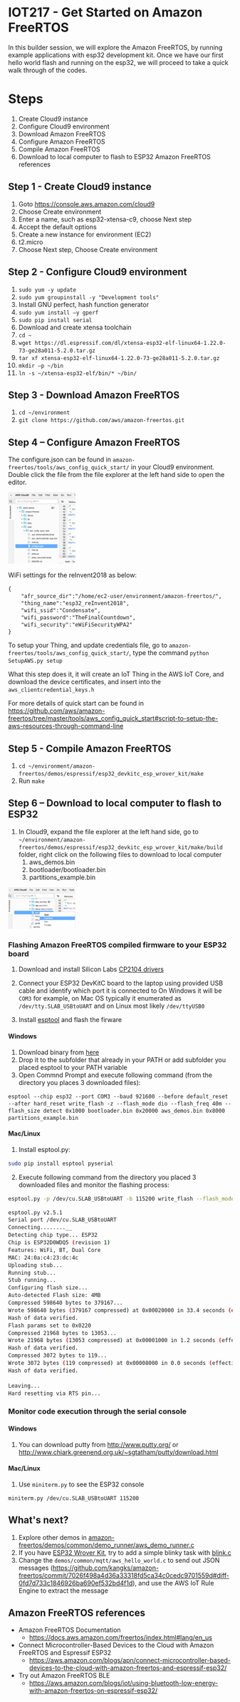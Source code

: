 # IOT217 - Get Started on Amazon FreeRTOS

In this builder session, we will explore the Amazon FreeRTOS, by running example applications with esp32 development kit. Once we have our first hello world flash and running on the esp32, we will proceed to take a quick walk through of the codes.

# Steps	

1. Create Cloud9 instance
1. Configure Cloud9 environment
1. Download Amazon FreeRTOS
1. Configure Amazon FreeRTOS
1. Compile Amazon FreeRTOS
1. Download to local computer to flash to ESP32
Amazon FreeRTOS references

## Step 1 - Create Cloud9 instance

1.	Goto https://console.aws.amazon.com/cloud9
1.	Choose Create environment
1.	Enter a name, such as esp32-xtensa-c9, choose Next step
1.	Accept the default options
1.	Create a new instance for environment (EC2)
1.	t2.micro
1.	Choose Next step, Choose Create environment

## Step 2 - Configure Cloud9 environment

1.	`sudo yum -y update`
1.	`sudo yum groupinstall -y "Development tools"`
1.	Install GNU perfect, hash function generator
   1.	`sudo yum install –y gperf`
   1.	`sudo pip install serial`
1.	Download and create xtensa toolchain
   1.	`cd ~`
   1.	`wget https://dl.espressif.com/dl/xtensa-esp32-elf-linux64-1.22.0-73-ge28a011-5.2.0.tar.gz`
   1.	`tar xf xtensa-esp32-elf-linux64-1.22.0-73-ge28a011-5.2.0.tar.gz`
1.	`mkdir –p ~/bin`
1.	`ln -s ~/xtensa-esp32-elf/bin/* ~/bin/`

## Step 3 - Download Amazon FreeRTOS

1.	`cd ~/environment`
1.	`git clone https://github.com/aws/amazon-freertos.git`

## Step 4 – Configure Amazon FreeRTOS

The configure.json can be found in `amazon-freertos/tools/aws_config_quick_start/` in your Cloud9 environment. Double click the file from the file explorer at the left hand side to open the editor.

<img src="https://github.com/kangks/amazon-freertos/blob/master/images/cloud9_edit.png" width="30%" height="30%">

WiFi settings for the reInvent2018 as below:

```
{
    "afr_source_dir":"/home/ec2-user/environment/amazon-freertos/",
    "thing_name":"esp32_reInvent2018",
    "wifi_ssid":"Condensate",
    "wifi_password":"TheFinalCountdown",
    "wifi_security":"eWiFiSecurityWPA2"
}
```

To setup your Thing, and update credentials file, go to `amazon-freertos/tools/aws_config_quick_start/`, type the command `python SetupAWS.py setup`

What this step does it, it will create an IoT Thing in the AWS IoT Core, and download the device certificates, and insert into the `aws_clientcredential_keys.h`

For more details of quick start can be found in https://github.com/aws/amazon-freertos/tree/master/tools/aws_config_quick_start#script-to-setup-the-aws-resources-through-command-line

## Step 5 - Compile Amazon FreeRTOS

1.	`cd ~/environment/amazon-freertos/demos/espressif/esp32_devkitc_esp_wrover_kit/make`
1.	Run `make`

## Step 6 – Download to local computer to flash to ESP32

1.	In Cloud9, expand the file explorer at the left hand side, go to `~/environment/amazon-freertos/demos/espressif/esp32_devkitc_esp_wrover_kit/make/build` folder, right click on the following files to download to local computer
    1. aws_demos.bin
    1. bootloader/bootloader.bin
    1. partitions_example.bin

<img src="https://github.com/kangks/amazon-freertos/blob/master/images/cloud9_download.png" width="30%" height="30%">

### Flashing Amazon FreeRTOS compiled firmware to your ESP32 board 

1. Download and install Silicon Labs [CP2104 drivers](https://www.silabs.com/products/development-tools/software/usb-to-uart-bridge-vcp-drivers)

2. Connect your ESP32 DevKitC board to the laptop using provided USB cable and identify which port it is connected to
On Windows it will be ```COM3``` for example, on Mac OS typically it enumerated as ```/dev/tty.SLAB_USBtoUART``` and on Linux most likely ```/dev/ttyUSB0```

3. Install [esptool](https://github.com/espressif/esptool) and flash the firware

#### Windows
1. Download binary from [here](https://dl.espressif.com/dl/esptool-2.3.1-windows.zip)
1. Drop it to the subfolder that already in your PATH or add subfolder you placed esptool to your PATH variable
1. Open Commnd Prompt and execute following command (from the directory you places 3 downloaded files):
```
esptool --chip esp32 --port COM3 --baud 921600 --before default_reset --after hard_reset write_flash -z --flash_mode dio --flash_freq 40m --flash_size detect 0x1000 bootloader.bin 0x20000 aws_demos.bin 0x8000 partitions_example.bin
```

#### Mac/Linux
1. Install esptool.py:
```bash
sudo pip install esptool pyserial
```
2. Execute following command from the directory you placed 3 downloaded files and monitor the flashing process:
```bash
esptool.py -p /dev/cu.SLAB_USBtoUART -b 115200 write_flash --flash_mode dio --flash_size detect 0x20000 aws_demos.bin 0x1000 bootloader.bin 0x8000 partitions_example.bin
```
```bash
esptool.py v2.5.1
Serial port /dev/cu.SLAB_USBtoUART
Connecting........__
Detecting chip type... ESP32
Chip is ESP32D0WDQ5 (revision 1)
Features: WiFi, BT, Dual Core
MAC: 24:0a:c4:23:dc:4c
Uploading stub...
Running stub...
Stub running...
Configuring flash size...
Auto-detected Flash size: 4MB
Compressed 598640 bytes to 379167...
Wrote 598640 bytes (379167 compressed) at 0x00020000 in 33.4 seconds (effective 143.2 kbit/s)...
Hash of data verified.
Flash params set to 0x0220
Compressed 21968 bytes to 13053...
Wrote 21968 bytes (13053 compressed) at 0x00001000 in 1.2 seconds (effective 152.4 kbit/s)...
Hash of data verified.
Compressed 3072 bytes to 119...
Wrote 3072 bytes (119 compressed) at 0x00008000 in 0.0 seconds (effective 1484.1 kbit/s)...
Hash of data verified.

Leaving...
Hard resetting via RTS pin...
```

### Monitor code execution through the serial console

#### Windows

1. You can download putty from http://www.putty.org/ or http://www.chiark.greenend.org.uk/~sgtatham/putty/download.html

#### Mac/Linux

1. Use ```miniterm.py``` to see the ESP32 console

```
miniterm.py /dev/cu.SLAB_USBtoUART 115200
```

## What's next?

1. Explore other demos in [amazon-freertos/demos/common/demo_runner/aws_demo_runner.c](https://github.com/aws/amazon-freertos/blob/master/demos/common/demo_runner/aws_demo_runner.c)
1. If you have [ESP32 Wrover Kit](https://www.amazon.com/ESP32-WROVER-KIT-Board-Espressif-Colour-Display/dp/B071ZLSB2D), try to add a simple blinky task with [blink.c](https://github.com/kangks/amazon-freertos/blob/master/demos/common/demo_runner/blink.c)
1. Change the `demos/common/mqtt/aws_hello_world.c` to send out JSON messages (https://github.com/kangks/amazon-freertos/commit/7026f498a4d36a33318fd5ca34c0cedc9701559d#diff-0fd7d733c1846926ba690ef532bd4f1d), and use the AWS IoT Rule Engine to extract the message

## Amazon FreeRTOS references

* Amazon FreeRTOS Documentation
   * https://docs.aws.amazon.com/freertos/index.html#lang/en_us
* Connect Microcontroller-Based Devices to the Cloud with Amazon FreeRTOS and Espressif ESP32
   * https://aws.amazon.com/blogs/apn/connect-microcontroller-based-devices-to-the-cloud-with-amazon-freertos-and-espressif-esp32/
* Try out Amazon FreeRTOS BLE
   * https://aws.amazon.com/blogs/iot/using-bluetooth-low-energy-with-amazon-freertos-on-espressif-esp32/



